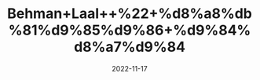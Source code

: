 ---
title: 'Behman+Laal++%22+%d8%a8%db%81%d9%85%d9%86+%d9%84%d8%a7%d9%84'
date: '2022-11-17' 
metatag: '' 
inventory: '0' 
draft: false 
# meta description 
shortDescripton: 'Red+Sage+%22+The+sedative+action+helps+to+calm+the+nerves+and+it+is+therefore+helpful+in+treating+angina%2c+palpitation%2c+insomnia+and+irritability'
description: 'Herbs+%d8%ac%da%91%db%8c+%d8%a8%d9%88%d9%b9%db%8c'
longdescription: ''
tags: ''
brand: ''
subCategory: ''
unit: '50 gm-Pk'
sellCount: '0'
featured: True
# product Price
price: '60.0'
# Product Short Description
shortDescription: 'Red+Sage+%22+The+sedative+action+helps+to+calm+the+nerves+and+it+is+therefore+helpful+in+treating+angina%2c+palpitation%2c+insomnia+and+irritability'
productID: '2E9130AA-0F29-ED11-9968-005056B3A416'
type: 'products'
category: 'Herbs+%d8%ac%da%91%db%8c+%d8%a8%d9%88%d9%b9%db%8c' 
thumnailproduct: 'https://eraconnect.blob.core.windows.net/product-images/aminsaddiquidawakhana/2E9130AA-0F29-ED11-9968-005056B3A416.webp' 
images:
  - image: 'https://eraconnect.blob.core.windows.net/product-images/aminsaddiquidawakhana/2E9130AA-0F29-ED11-9968-005056B3A416.webp'  
Variants:
---